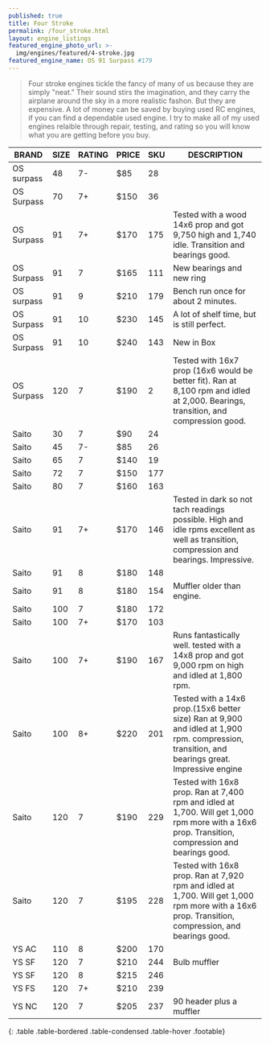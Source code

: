 ```yaml
---
published: true
title: Four Stroke
permalink: /four_stroke.html
layout: engine_listings
featured_engine_photo_url: >-
  img/engines/featured/4-stroke.jpg
featured_engine_name: OS 91 Surpass #179
---
```
















> Four stroke engines tickle the fancy of many of us because they are simply "neat." Their sound stirs the imagination, and they carry the airplane around the sky in a more realistic fashon.  But they are expensive.  A lot of money can be saved by buying used RC engines, if you can find a dependable used engine. I try to make all of my used engines relaible through repair, testing, and rating so you will know what you are getting before you buy.

BRAND             | SIZE  | RATING | PRICE | SKU   | DESCRIPTION
------------------|-------|--------|-------|-------|------------------
OS surpass        | 48    | 7-     | $85   | 28    | 
OS Surpass        | 70    | 7+     | $150  | 36    | 
OS Surpass        | 91    | 7+     | $170  | 175   | Tested with a wood 14x6 prop and got 9,750 high and 1,740 idle. Transition and bearings good.
OS Surpass        | 91    | 7      | $165  | 111   | New bearings and new ring
OS surpass        | 91    | 9      | $210  | 179   | Bench run once for about 2 minutes.
OS Surpass        | 91    | 10     | $230  | 145   | A lot of shelf time, but is still perfect.
OS Surpass        | 91    | 10     | $240  | 143   | New in Box
OS Surpass        | 120   | 7      | $190  |   2   | Tested with 16x7 prop (16x6 would be better fit). Ran at 8,100 rpm and idled at 2,000.  Bearings, transition, and compression good.
Saito             | 30    | 7      | $90   | 24    | 
Saito             | 45    | 7-     | $85   | 26    |
Saito             | 65    | 7      | $140  | 19    | 
Saito             | 72    | 7      | $150  | 177   | 
Saito             | 80    | 7      | $160  | 163   |
Saito             | 91    | 7+     | $170  | 146   | Tested in dark so not tach readings possible.  High and idle rpms excellent as well as transition, compression and bearings. Impressive.
Saito             | 91    | 8      | $180  | 148   |
Saito             | 91    | 8      | $180  | 154   | Muffler older than engine.  
Saito             | 100   | 7      | $180  | 172   |
Saito             | 100   | 7+     | $170  | 103   |
Saito             | 100   | 7+     | $190  | 167   | Runs fantastically well. tested with a 14x8 prop and got 9,000 rpm on high and idled at 1,800 rpm.
Saito             | 100   | 8+     | $220  | 201   | Tested with a 14x6 prop.(15x6 better size) Ran at 9,900 and idled at 1,900 rpm.  compression, transition, and bearings great.  Impressive engine 
Saito             | 120   | 7      | $190  | 229   | Tested with 16x8 prop.  Ran at 7,400 rpm and idled at 1,700.  Will get 1,000 rpm more with a 16x6 prop.  Transition, compression and bearings good.
Saito             | 120   | 7      | $195  | 228   | Tested with 16x8 prop.  Ran at 7,920 rpm and idled at 1,700.  Will get 1,000 rpm more with a 16x6 prop.  Transition, compression, and bearings good.
YS AC             | 110   | 8      | $200  | 170   | 
YS SF             | 120   | 7      | $210  | 244   | Bulb muffler
YS SF             | 120   | 8      | $215  | 246   |  
YS FS             | 120   | 7+     | $210  | 239   | 
YS NC             | 120   | 7      | $205  | 237   | 90 header plus a muffler                                      
{: .table .table-bordered .table-condensed .table-hover .footable}
